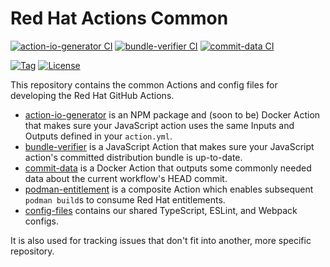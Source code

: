 # Red Hat Actions Common

[![action-io-generator CI](https://github.com/redhat-actions/common/workflows/action-io-generator%20CI/badge.svg)](https://github.com/redhat-actions/common/actions)
[![bundle-verifier CI](https://github.com/redhat-actions/common/workflows/bundle-verifier%20CI/badge.svg)](https://github.com/redhat-actions/common/actions)
[![commit-data CI](https://github.com/redhat-actions/common/workflows/commit-data%20CI/badge.svg)](https://github.com/redhat-actions/common/actions)

[![Tag](https://img.shields.io/github/v/tag/redhat-actions/common)](https://github.com/redhat-actions/common/tags)
[![License](https://img.shields.io/github/license/redhat-actions/common)](./LICENSE)

This repository contains the common Actions and config files for developing the Red Hat GitHub Actions.

- [action-io-generator](./action-io-generator) is an NPM package and (soon to be) Docker Action that makes sure your JavaScript action uses the same Inputs and Outputs defined in your `action.yml`.
- [bundle-verifier](./bundle-verifier) is a JavaScript Action that makes sure your JavaScript action's committed distribution bundle is up-to-date.
- [commit-data](./commit-data) is a Docker Action that outputs some commonly needed data about the current workflow's HEAD commit.
- [podman-entitlement](./podman-entitlement) is a composite Action which enables subsequent `podman build`s to consume Red Hat entitlements.
- [config-files](./config-files) contains our shared TypeScript, ESLint, and Webpack configs.

It is also used for tracking issues that don't fit into another, more specific repository.
